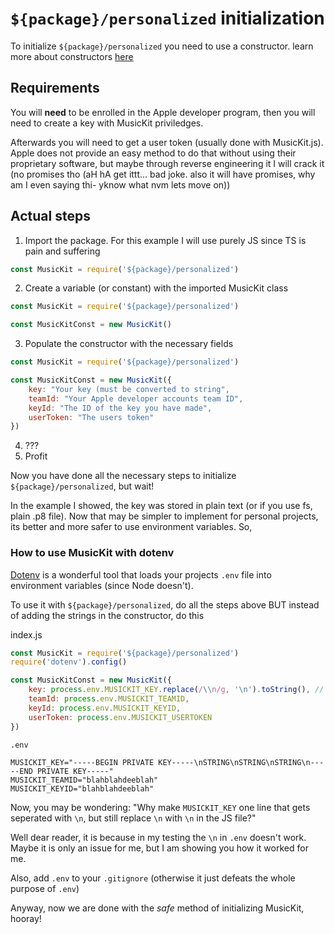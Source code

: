# `${package}/personalized` initialization
To initialize `${package}/personalized` you need to use a constructor. learn more about constructors [here](https://developer.mozilla.org/en-US/docs/Web/JavaScript/Reference/Classes/constructor)

## Requirements
You will **need** to be enrolled in the Apple developer program, then you will need to create a key with MusicKit priviledges.

Afterwards you will need to get a user token (usually done with MusicKit.js). Apple does not provide an easy method to do that without using their proprietary software, but maybe through reverse engineering it I will crack it (no promises tho (aH hA get ittt... bad joke. also it will have promises, why am I even saying thi- yknow what nvm lets move on))

## Actual steps

1. Import the package. For this example I will use purely JS since TS is pain and suffering

```js
const MusicKit = require('${package}/personalized')
```

2. Create a variable (or constant) with the imported MusicKit class

```js
const MusicKit = require('${package}/personalized')

const MusicKitConst = new MusicKit()
```

3. Populate the constructor with the necessary fields

```js
const MusicKit = require('${package}/personalized')

const MusicKitConst = new MusicKit({
	key: "Your key (must be converted to string",
	teamId: "Your Apple developer accounts team ID",
	keyId: "The ID of the key you have made",
	userToken: "The users token"
})
```

4. ???
5. Profit

Now you have done all the necessary steps to initialize `${package}/personalized`, but wait!

In the example I showed, the key was stored in plain text (or if you use fs, plain .p8 file). Now that may be simpler to implement for personal projects, its better and more safer to use environment variables. So,

### How to use MusicKit with dotenv

[Dotenv](https://npmjs.org/package/dotenv) is a wonderful tool that loads your projects `.env` file into environment variables (since Node doesn't).

To use it with `${package}/personalized`, do all the steps above BUT instead of adding the strings in the constructor, do this

index.js
```js
const MusicKit = require('${package}/personalized')
require('dotenv').config()

const MusicKitConst = new MusicKit({
	key: process.env.MUSICKIT_KEY.replace(/\\n/g, '\n').toString(), // In my testing, I had to do this. Explained later
	teamId: process.env.MUSICKIT_TEAMID,
	keyId: process.env.MUSICKIT_KEYID,
	userToken: process.env.MUSICKIT_USERTOKEN
})
```

`.env`
```your mum
MUSICKIT_KEY="-----BEGIN PRIVATE KEY-----\nSTRING\nSTRING\nSTRING\n-----END PRIVATE KEY-----"
MUSICKIT_TEAMID="blahblahdeeblah"
MUSICKIT_KEYID="blahblahdeeblah"
```

Now, you may be wondering: "Why make `MUSICKIT_KEY` one line that gets seperated with `\n`, but still replace `\n` with `\n` in the JS file?"

Well dear reader, it is because in my testing the `\n` in `.env` doesn't work. Maybe it is only an issue for me, but I am showing you how it worked for me.

Also, add `.env` to your `.gitignore` (otherwise it just defeats the whole purpose of `.env`)

Anyway, now we are done with the *safe* method of initializing MusicKit, hooray!